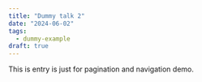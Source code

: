 ```yaml
---
title: "Dummy talk 2"
date: "2024-06-02"
tags:
  - dummy-example
draft: true
---
```


This is entry is just for pagination and navigation demo.
